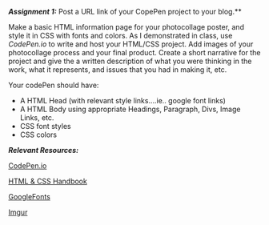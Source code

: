 **_Assignment 1:_** Post a URL link of your CopePen project to your blog.**

Make a basic HTML information page for your photocollage poster, and style it in CSS with fonts and colors.  As I demonstrated in class, use _CodePen.io_ to write and host your HTML/CSS project.  Add images of your photocollage process and your final product.  Create a short narrative for the project and give the a written description of what you were thinking in the work, what it represents, and issues that you had in making it, etc.

Your codePen should have:

* A HTML Head (with relevant style links....ie.. google font links)
* A HTML Body using appropriate Headings, Paragraph, Divs, Image Links, etc.
* CSS font styles
* CSS colors

**_Relevant Resources:_**

[CodePen.io](https://codepen.io/)

[HTML & CSS Handbook](http://www.wufai.edu.tw/%E7%B6%B2%E9%A0%81%E6%8A%80%E8%A1%93%E4%B8%AD%E5%BF%83/datasheet/HTML%20and%20CSS%20design%20and%20build%20websites.pdf)

[GoogleFonts](https://fonts.google.com/)

[Imgur](https://imgur.com/)

